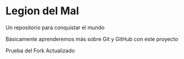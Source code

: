 # Legion del Mal
Un repositorio para conquistar el mundo

Básicamente aprenderemos más sobre Git y GitHub con este proyecto

Prueba del Fork Actualizado
